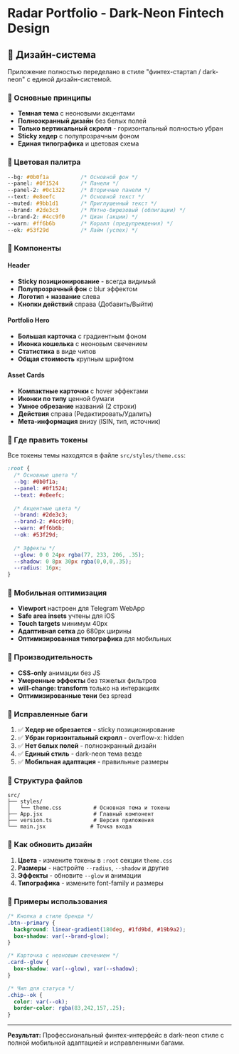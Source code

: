 # Radar Portfolio - Dark-Neon Fintech Design

## 🎨 Дизайн-система

Приложение полностью переделано в стиле "финтех-стартап / dark-neon" с единой дизайн-системой.

### 🎯 Основные принципы

- **Темная тема** с неоновыми акцентами
- **Полноэкранный дизайн** без белых полей
- **Только вертикальный скролл** - горизонтальный полностью убран
- **Sticky хедер** с полупрозрачным фоном
- **Единая типографика** и цветовая схема

### 🎨 Цветовая палитра

```css
--bg: #0b0f1a          /* Основной фон */
--panel: #0f1524       /* Панели */
--panel-2: #0c1322     /* Вторичные панели */
--text: #e8eefc        /* Основной текст */
--muted: #9bb1d1       /* Приглушенный текст */
--brand: #2de3c3       /* Мятно-бирюзовый (облигации) */
--brand-2: #4cc9f0     /* Циан (акции) */
--warn: #ff6b6b        /* Коралл (предупреждения) */
--ok: #53f29d          /* Лайм (успех) */
```

### 🧩 Компоненты

#### Header
- **Sticky позиционирование** - всегда видимый
- **Полупрозрачный фон** с blur эффектом
- **Логотип + название** слева
- **Кнопки действий** справа (Добавить/Выйти)

#### Portfolio Hero
- **Большая карточка** с градиентным фоном
- **Иконка кошелька** с неоновым свечением
- **Статистика** в виде чипов
- **Общая стоимость** крупным шрифтом

#### Asset Cards
- **Компактные карточки** с hover эффектами
- **Иконки по типу** ценной бумаги
- **Умное обрезание** названий (2 строки)
- **Действия** справа (Редактировать/Удалить)
- **Мета-информация** внизу (ISIN, тип, источник)

### 🔧 Где править токены

Все токены темы находятся в файле `src/styles/theme.css`:

```css
:root {
  /* Основные цвета */
  --bg: #0b0f1a;
  --panel: #0f1524;
  --text: #e8eefc;
  
  /* Акцентные цвета */
  --brand: #2de3c3;
  --brand-2: #4cc9f0;
  --warn: #ff6b6b;
  --ok: #53f29d;
  
  /* Эффекты */
  --glow: 0 0 24px rgba(77, 233, 206, .35);
  --shadow: 0 8px 30px rgba(0,0,0,.35);
  --radius: 16px;
}
```

### 📱 Мобильная оптимизация

- **Viewport** настроен для Telegram WebApp
- **Safe area insets** учтены для iOS
- **Touch targets** минимум 40px
- **Адаптивная сетка** до 680px ширины
- **Оптимизированная типографика** для мобильных

### 🚀 Производительность

- **CSS-only** анимации без JS
- **Умеренные эффекты** без тяжелых фильтров
- **will-change: transform** только на интеракциях
- **Оптимизированные тени** без spread

### 🎯 Исправленные баги

1. ✅ **Хедер не обрезается** - sticky позиционирование
2. ✅ **Убран горизонтальный скролл** - overflow-x: hidden
3. ✅ **Нет белых полей** - полноэкранный дизайн
4. ✅ **Единый стиль** - dark-neon тема везде
5. ✅ **Мобильная адаптация** - правильные размеры

### 📁 Структура файлов

```
src/
├── styles/
│   └── theme.css          # Основная тема и токены
├── App.jsx                # Главный компонент
├── version.ts             # Версия приложения
└── main.jsx              # Точка входа
```

### 🔄 Как обновить дизайн

1. **Цвета** - измените токены в `:root` секции `theme.css`
2. **Размеры** - настройте `--radius`, `--shadow` и другие
3. **Эффекты** - обновите `--glow` и анимации
4. **Типографика** - измените font-family и размеры

### 🎨 Примеры использования

```css
/* Кнопка в стиле бренда */
.btn--primary {
  background: linear-gradient(180deg, #1fd9bd, #19b9a2);
  box-shadow: var(--brand-glow);
}

/* Карточка с неоновым свечением */
.card--glow {
  box-shadow: var(--glow), var(--shadow);
}

/* Чип для статуса */
.chip--ok {
  color: var(--ok);
  border-color: rgba(83,242,157,.25);
}
```

---

**Результат:** Профессиональный финтех-интерфейс в dark-neon стиле с полной мобильной адаптацией и исправленными багами.
